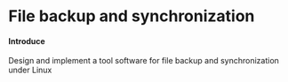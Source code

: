 # File backup and synchronization

#### Introduce
Design and implement a tool software for file backup and synchronization under Linux



